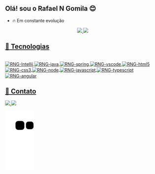 ## Olá! sou o Rafael N Gomila 😊

- 🔥 Em constante evolução

<div align="center">
  <a href="https://github.com/RafaelRNG">
  <img height="180em" src="https://github-readme-stats.vercel.app/api?username=RafaelRNG&show_icons=true&theme=material-palenight&include_all_commits=true&count_private=true"/>
  <img height="180em" src="https://github-readme-stats.vercel.app/api/top-langs/?username=RafaelRNG&layout=compact&langs_count=7&theme=material-palenight"/>
</div>
  
  ## 🚀 Tecnologias 
  
  <div style="display: inline_block"><br>
    <img align="center" alt="RNG-Intellij" height="25" width="80" src="https://img.shields.io/badge/IntelliJ_IDEA-000000.svg?style=for-the-badge&logo=intellij-         idea&logoColor=white">
    <img align="center" alt="RNG-java" height="25" width="80" src="https://img.shields.io/badge/-Java-007396?style=flat-square&logo=java">
    <img align="center" alt="RNG-spring" height="25" width="80" src="https://img.shields.io/badge/Spring-6DB33F?style=for-the-badge&logo=spring&logoColor=white">
    <img align="center" alt="RNG-vscode" height="25" width="80" src="https://img.shields.io/badge/VSCode-0078D4?style=for-the-badge&logo=visual%20studio%20code&logoColor=white">
    <img align="center" alt="RNG-html5" height="25" width="80" src="https://img.shields.io/badge/HTML5-E34F26?style=for-the-badge&logo=html5&logoColor=white">
    <img align="center" alt="RNG-css3" height="25" width="80" src="https://img.shields.io/badge/CSS3-1572B6?style=for-the-badge&logo=css3&logoColor=white">
    <img align="center" alt="RNG-node" height="25" width="80" src="https://img.shields.io/badge/Node.js-339933?style=for-the-badge&logo=nodedotjs&logoColor=white">
    <img align="center" alt="RNG-javascript" height="25" width="80" src="https://img.shields.io/badge/JavaScript-323330?style=for-the-badge&logo=javascript&logoColor=F7DF1E">
    <img align="center" alt="RNG-typescript" height="25" width="80" src="https://img.shields.io/badge/TypeScript-007ACC?style=for-the-badge&logo=typescript&logoColor=white">
    <img align="center" alt="RNG-angular" height="25" width="80" src="https://img.shields.io/badge/Angular-DD0031?style=for-the-badge&logo=angular&logoColor=whit">
</div>
  
  ## 📧 Contato 
  
  <div>  
    <a href = "mailto:rafael.gomila@hotmail.com">
      <img src="https://img.shields.io/badge/-Hotmail-%23333?style=for-the-badge&logo=gmail&logoColor=white" target="_blank">
    </a>
    <a href="https://www.linkedin.com/in/rafael-neves-gomila-9bb211203/" target="_blank">
      <img src="https://img.shields.io/badge/-LinkedIn-%230077B5?style=for-the-badge&logo=linkedin&logoColor=white" target="_blank"></a> 
</div>

  ![snake gif](https://github.com/RafaelRNG/RafaelRNG/blob/output/github-contribution-grid-snake.svg)
